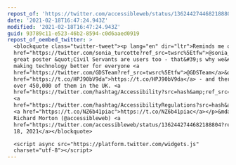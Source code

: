 ```yaml
---
repost_of: 'https://twitter.com/accessibleweb/status/1362442744682188804'
date: '2021-02-18T16:47:24.943Z'
modified: '2021-02-18T16:47:24.943Z'
guid: 93789c11-e523-46b2-8594-c0d6aaed0919
repost_of_oembed_twitter: >
  <blockquote class="twitter-tweet"><p lang="en" dir="ltr">Reminds me of <a
  href="https://twitter.com/sonia_turcotte?ref_src=twsrc%5Etfw">@sonia_turcotte</a>&#39;s
  great poster &quot;Civil Servants are users too - that&#39;s why we&#39;re
  making technology better for everyone <a
  href="https://twitter.com/GDSTeam?ref_src=twsrc%5Etfw">@GDSTeam</a>&quot; <a
  href="https://t.co/HPJ90bV9da">https://t.co/HPJ90bV9da</a> - and there are
  over 450,000 of them in the UK. <a
  href="https://twitter.com/hashtag/Accessibility?src=hash&amp;ref_src=twsrc%5Etfw">#Accessibility</a>
  <a
  href="https://twitter.com/hashtag/AccessibilityRegulations?src=hash&amp;ref_src=twsrc%5Etfw">#AccessibilityRegulations</a>
  <a href="https://t.co/NZ6b41piac">https://t.co/NZ6b41piac</a></p>&mdash;
  Richard Morton (@accessibleweb) <a
  href="https://twitter.com/accessibleweb/status/1362442744682188804?ref_src=twsrc%5Etfw">February
  18, 2021</a></blockquote>

  <script async src="https://platform.twitter.com/widgets.js"
  charset="utf-8"></script>
---
```

 
